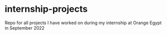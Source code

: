 # internship-projects
Repo for all projects I have worked on during my internship at Orange Egypt in September 2022
